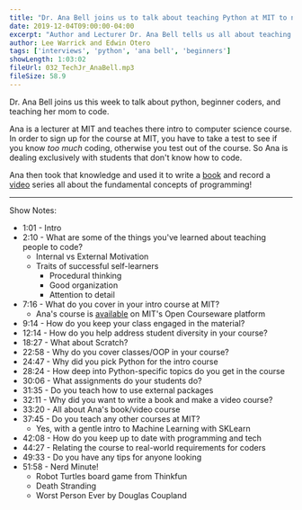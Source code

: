 ```yaml
---
title: "Dr. Ana Bell joins us to talk about teaching Python at MIT to new programmers."
date: 2019-12-04T09:00:00-04:00
excerpt: "Author and Lecturer Dr. Ana Bell tells us all about teaching python to college students that have never coded before, as well as how she would approach teaching her parents to program."
author: Lee Warrick and Edwin Otero
tags: ['interviews', 'python', 'ana bell', 'beginners']
showLength: 1:03:02
fileUrl: 032_TechJr_AnaBell.mp3
fileSize: 58.9
---
```


Dr. Ana Bell joins us this week to talk about python, beginner coders, and teaching her mom to code.

Ana is a lecturer at MIT and teaches there intro to computer science course. In order to sign up for the course at MIT, you have to take a test to see if you know _too much_ coding, otherwise you test out of the course. So Ana is dealing exclusively with students that don't know how to code.

Ana then took that knowledge and used it to write a [book](https://www.manning.com/books/get-programming?query=ana%20bell) and record a [video](https://www.manning.com/livevideo/get-programming-with-python-in-motion?query=ana) series all about the fundamental concepts of programming!

---

Show Notes:

* 1:01 - Intro
* 2:10 - What are some of the things you've learned about teaching people to code?
  * Internal vs External Motivation
  * Traits of successful self-learners
    * Procedural thinking
    * Good organization
    * Attention to detail
* 7:16 - What do you cover in your intro course at MIT?
  * Ana's course is [available](https://ocw.mit.edu/courses/electrical-engineering-and-computer-science/6-0001-introduction-to-computer-science-and-programming-in-python-fall-2016/) on MIT's Open Courseware platform
* 9:14 - How do you keep your class engaged in the material?
* 12:14 - How do you help address student diversity in your course?
* 18:27 - What about Scratch?
* 22:58 - Why do you cover classes/OOP in your course?
* 24:47 - Why did you pick Python for the intro course
* 28:24 - How deep into Python-specific topics do you get in the course
* 30:06 - What assignments do your students do?
* 31:35 - Do you teach how to use external packages
* 32:11 - Why did you want to write a book and make a video course?
* 33:20 - All about Ana's book/video course
* 37:45 - Do you teach any other courses at MIT?
  * Yes, with a gentle intro to Machine Learning with SKLearn
* 42:08 - How do you keep up to date with programming and tech
* 44:27 - Relating the course to real-world requirements for coders
* 49:33 - Do you have any tips for anyone looking
* 51:58 - Nerd Minute!
  * Robot Turtles board game from Thinkfun
  * Death Stranding
  * Worst Person Ever by Douglas Coupland